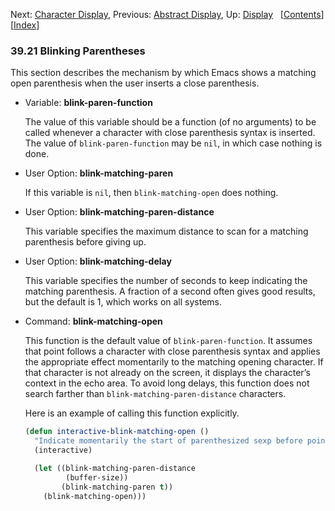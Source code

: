 

Next: [Character Display](Character-Display.html), Previous: [Abstract Display](Abstract-Display.html), Up: [Display](Display.html)   \[[Contents](index.html#SEC_Contents "Table of contents")]\[[Index](Index.html "Index")]

### 39.21 Blinking Parentheses

This section describes the mechanism by which Emacs shows a matching open parenthesis when the user inserts a close parenthesis.

*   Variable: **blink-paren-function**

    The value of this variable should be a function (of no arguments) to be called whenever a character with close parenthesis syntax is inserted. The value of `blink-paren-function` may be `nil`, in which case nothing is done.

<!---->

*   User Option: **blink-matching-paren**

    If this variable is `nil`, then `blink-matching-open` does nothing.

<!---->

*   User Option: **blink-matching-paren-distance**

    This variable specifies the maximum distance to scan for a matching parenthesis before giving up.

<!---->

*   User Option: **blink-matching-delay**

    This variable specifies the number of seconds to keep indicating the matching parenthesis. A fraction of a second often gives good results, but the default is 1, which works on all systems.

<!---->

*   Command: **blink-matching-open**

    This function is the default value of `blink-paren-function`. It assumes that point follows a character with close parenthesis syntax and applies the appropriate effect momentarily to the matching opening character. If that character is not already on the screen, it displays the character’s context in the echo area. To avoid long delays, this function does not search farther than `blink-matching-paren-distance` characters.

    Here is an example of calling this function explicitly.

    ```lisp
    (defun interactive-blink-matching-open ()
      "Indicate momentarily the start of parenthesized sexp before point."
      (interactive)
    ```

    ```lisp
      (let ((blink-matching-paren-distance
             (buffer-size))
            (blink-matching-paren t))
        (blink-matching-open)))
    ```
